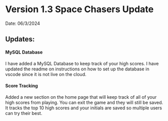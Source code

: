 # Version 1.3 Space Chasers Update

Date: 06/3/2024

## Updates:

#### MySQL Database

I have added a MySQL Database to keep track of your high scores. I have updated the readme on instructions on how to set up the database in vscode since it is not live on the cloud.

#### Score Tracking

Added a new section on the home page that will keep track of all of your high scores from playing. You can exit the game and they will still be saved. It tracks the top 10 high scores and your initials are saved so multiple users can try their best.
